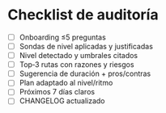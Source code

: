 # Checklist de auditoría
- [ ] Onboarding ≤5 preguntas
- [ ] Sondas de nivel aplicadas y justificadas
- [ ] Nivel detectado y umbrales citados
- [ ] Top‑3 rutas con razones y riesgos
- [ ] Sugerencia de duración + pros/contras
- [ ] Plan adaptado al nivel/ritmo
- [ ] Próximos 7 días claros
- [ ] CHANGELOG actualizado